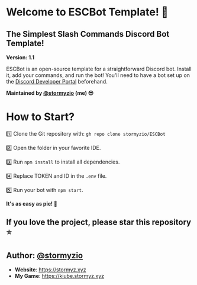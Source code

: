 # Welcome to ESCBot Template! 🤖
## The Simplest Slash Commands Discord Bot Template!

**Version: 1.1**

ESCBot is an open-source template for a straightforward Discord bot. Install it, add your commands, and run the bot! You'll need to have a bot set up on the [Discord Developer Portal](https://discord.com/developers/applications) beforehand.

**Maintained by [@stormyzio](https://github.com/stormyzio) (me) 😎**

# How to Start?

1️⃣ Clone the Git repository with: `gh repo clone stormyzio/ESCBot`

2️⃣ Open the folder in your favorite IDE.

3️⃣ Run `npm install` to install all dependencies.

4️⃣ Replace TOKEN and ID in the `.env` file.

5️⃣ Run your bot with `npm start`.

**It's as easy as pie! 🚀**

## If you love the project, please star this repository ⭐️

## Author: [@stormyzio](https://github.com/stormyzio)
  - **Website**: https://stormyz.xyz
  - **My Game**: https://kiube.stormyz.xyz